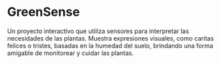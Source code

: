 # GreenSense
Un proyecto interactivo que utiliza sensores para interpretar las necesidades de las plantas. Muestra expresiones visuales, como caritas felices o tristes, basadas en la humedad del suelo, brindando una forma amigable de monitorear y cuidar las plantas.
